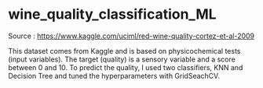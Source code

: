 # wine_quality_classification_ML

Source : https://www.kaggle.com/uciml/red-wine-quality-cortez-et-al-2009

This dataset comes from Kaggle and is based on physicochemical tests (input variables). The target (quality) is a sensory variable and a score between 0 and 10.
To predict the quality, I used two classifiers, KNN and Decision Tree and tuned the hyperparameters with GridSeachCV.
